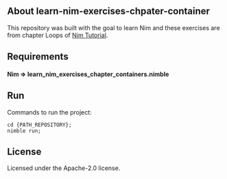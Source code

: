 ## About learn-nim-exercises-chpater-container

This repository was built with the goal to learn Nim and these exercises are from chapter Loops of [Nim Tutorial](https://narimiran.github.io/nim-basics/).


## Requirements

#### Nim => learn_nim_exercises_chapter_containers.nimble


## Run

Commands to run the project:

```
cd {PATH_REPOSITORY};
nimble run;
```


## License

Licensed under the Apache-2.0 license.